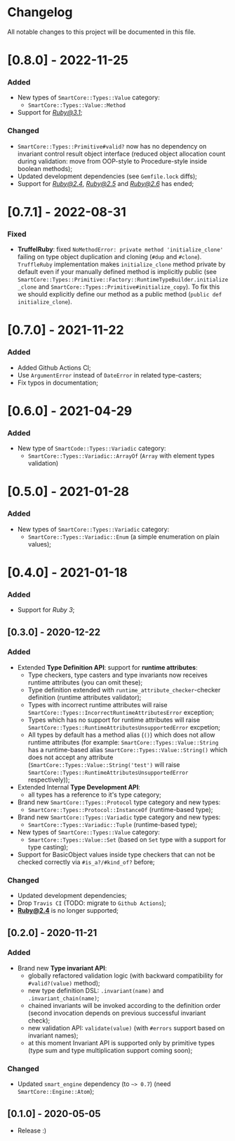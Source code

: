 # Changelog
All notable changes to this project will be documented in this file.

# [0.8.0] - 2022-11-25
### Added
- New types of `SmartCore::Types::Value` category:
  - `SmartCore::Types::Value::Method`
- Support for *Ruby@3.1*;
### Changed
- `SmartCore::Types::Primitive#valid?` now has no dependency on invariant control result object interface
  (reduced object allocation count during validation: move from OOP-style to Procedure-style inside boolean methods);
- Updated development dependencies (see `Gemfile.lock` diffs);
- Support for *Ruby@2.4*, *Ruby@2.5* and *Ruby@2.6* has ended;

# [0.7.1] - 2022-08-31
### Fixed
- **TruffelRuby**: fixed `NoMethodError: private method 'initialize_clone'` failing on type object duplication and cloning (`#dup` and `#clone`).
  `TruffleRuby` implementation makes `initialize_clone` method private by default even if your manually defined method is implicitly public
  (see `SmartCore::Types::Primitive::Factory::RuntimeTypeBuilder.initialize_clone` and `SmartCore::Types::Primitive#initialize_copy`).
  To fix this we should explicitly define our method as a public method (`public def initialize_clone`).

# [0.7.0] - 2021-11-22
### Added
- Added Github Actions CI;
- Use `ArgumentError` instead of `DateError` in related type-casters;
- Fix typos in documentation;

# [0.6.0] - 2021-04-29
### Added
- New type of `SmartCode::Types::Variadic` category:
  - `SmartCore::Types::Variadic::ArrayOf` (`Array` with element types validation)

# [0.5.0] - 2021-01-28
### Added
- New types of `SmartCore::Types::Variadic` category:
  - `SmartCore::Types::Variadic::Enum` (a simple enumeration on plain values);

# [0.4.0] - 2021-01-18
### Added
- Support for *Ruby 3*;

## [0.3.0] - 2020-12-22
### Added
- Extended **Type Definition API**: support for **runtime attributes**:
  - Type checkers, type casters and type invariants now receives runtime attributes (you can omit these);
  - Type definition extended with `runtime_attribute_checker`-checker definition (runtime attributes validator);
  - Types with incorrect runtime attributes will raise `SmartCore::Types::IncorrectRuntimeAttributesError` exception;
  - Types which has no support for runtime attributes will raise `SmartCore::Types::RuntimeAttributesUnsupportedError` excpetion;
  - All types by default has a method alias (`()`) which does not allow runtime attributes (for example: `SmartCore::Types::Value::String` has
    a runtime-based alias `SmartCore::Types::Value::String()` which does not accept any attribute
    (`SmartCore::Types::Value::String('test')` will raise `SmartCore::Types::RuntimeAttributesUnsupportedError` respectively));
- Extended Internal **Type Development API**:
  - all types has a reference to it's type category;
- Brand new `SmartCore::Types::Protocol` type category and new types:
  - `SmartCore::Types::Protocol::InstanceOf` (runtime-based type);
- Brand new `SmartCore::Types::Variadic` type category and new types:
  - `SmartCore::Types::Variadic::Tuple` (runtime-based type);
- New types of `SmartCore::Types::Value` category:
  - `SmartCore::Types::Value::Set` (based on `Set` type with a support for type casting);
- Support for BasicObject values inside type checkers that can not be checked correctly via `#is_a?/#kind_of?` before;

### Changed
- Updated development dependencies;
- Drop `Travis CI` (TODO: migrate to `Github Actions`);
- **Ruby@2.4** is no longer supported;

## [0.2.0] - 2020-11-21
### Added
- Brand new **Type invariant API**:
  - globally refactored validation logic (with backward compatibility for `#valid?(value)` method);
  - new type definition DSL: `.invariant(name)` and `.invariant_chain(name)`;
  - chained invariants will be invoked according to the definition order (second invocation
    depends on previous successful invariant check);
  - new validation API: `validate(value)` (with `#errors` support based on invariant names);
  - at this moment Invariant API is supported only by primitive types (type sum and type multiplication support coming soon);

### Changed

- Updated `smart_engine` dependency (to `~> 0.7`) (need `SmartCore::Engine::Atom`);

## [0.1.0] - 2020-05-05
- Release :)
